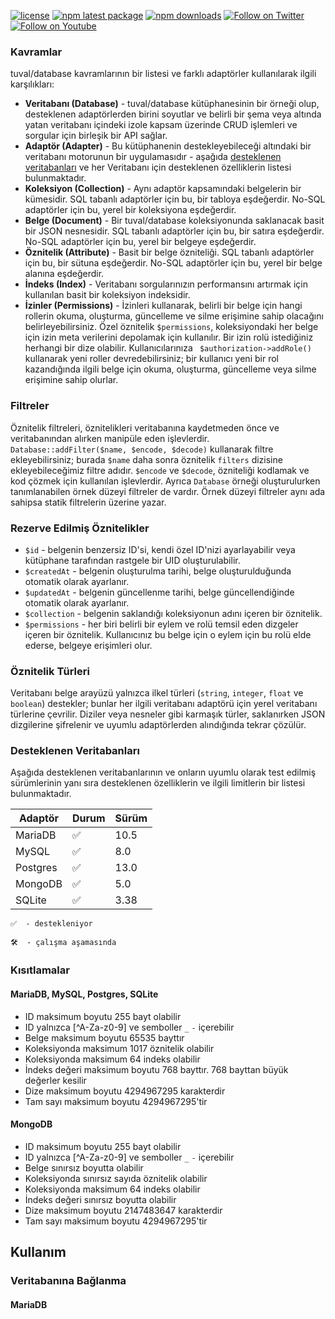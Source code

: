 
[![license](https://img.shields.io/badge/license-MIT-blue.svg)](https://github.com/tuvalframework/database/blob/main/LICENSE)
[![npm latest package](https://img.shields.io/npm/v/@tuval/database/latest.svg)](https://www.npmjs.com/package/@tuval/database)
[![npm downloads](https://img.shields.io/npm/dm/@tuval/database.svg)](https://www.npmjs.com/package/@tuval/database)
[![Follow on Twitter](https://img.shields.io/twitter/follow/tuvalframework.svg?label=follow+tuvalframework)](https://twitter.com/tuvalframework)
[![Follow on Youtube](https://img.shields.io/youtube/channel/views/UCIvOMAYBuLllvPIJp0o-opQ?style=social)](https://www.youtube.com/channel/UCIvOMAYBuLllvPIJp0o-opQ)

### Kavramlar

tuval/database kavramlarının bir listesi ve farklı adaptörler kullanılarak ilgili karşılıkları:

- **Veritabanı (Database)** - tuval/database kütüphanesinin bir örneği olup, desteklenen adaptörlerden birini soyutlar ve belirli bir şema veya altında yatan veritabanı içindeki izole kapsam üzerinde CRUD işlemleri ve sorgular için birleşik bir API sağlar.
- **Adaptör (Adapter)** - Bu kütüphanenin destekleyebileceği altındaki bir veritabanı motorunun bir uygulamasıdır - aşağıda [desteklenen veritabanları](#supported-databases) ve her Veritabanı için desteklenen özelliklerin listesi bulunmaktadır.
- **Koleksiyon (Collection)** - Aynı adaptör kapsamındaki belgelerin bir kümesidir. SQL tabanlı adaptörler için bu, bir tabloya eşdeğerdir. No-SQL adaptörler için bu, yerel bir koleksiyona eşdeğerdir.
- **Belge (Document)** - Bir tuval/database koleksiyonunda saklanacak basit bir JSON nesnesidir. SQL tabanlı adaptörler için bu, bir satıra eşdeğerdir. No-SQL adaptörler için bu, yerel bir belgeye eşdeğerdir.
- **Öznitelik (Attribute)** - Basit bir belge özniteliği. SQL tabanlı adaptörler için bu, bir sütuna eşdeğerdir. No-SQL adaptörler için bu, yerel bir belge alanına eşdeğerdir.
- **İndeks (Index)** - Veritabanı sorgularınızın performansını artırmak için kullanılan basit bir koleksiyon indeksidir.
- **İzinler (Permissions)** - İzinleri kullanarak, belirli bir belge için hangi rollerin okuma, oluşturma, güncelleme ve silme erişimine sahip olacağını belirleyebilirsiniz. Özel öznitelik `$permissions`, koleksiyondaki her belge için izin meta verilerini depolamak için kullanılır. Bir izin rolü istediğiniz herhangi bir dize olabilir. Kullanıcılarınıza ` $authorization->addRole()` kullanarak yeni roller devredebilirsiniz; bir kullanıcı yeni bir rol kazandığında ilgili belge için okuma, oluşturma, güncelleme veya silme erişimine sahip olurlar.

### Filtreler

Öznitelik filtreleri, öznitelikleri veritabanına kaydetmeden önce ve veritabanından alırken manipüle eden işlevlerdir. `Database::addFilter($name, $encode, $decode)` kullanarak filtre ekleyebilirsiniz; burada `$name` daha sonra öznitelik `filters` dizisine ekleyebileceğimiz filtre adıdır. `$encode` ve `$decode`, özniteliği kodlamak ve kod çözmek için kullanılan işlevlerdir. Ayrıca `Database` örneği oluşturulurken tanımlanabilen örnek düzeyi filtreler de vardır. Örnek düzeyi filtreler aynı ada sahipsa statik filtrelerin üzerine yazar.

### Rezerve Edilmiş Öznitelikler

- `$id` - belgenin benzersiz ID'si, kendi özel ID'nizi ayarlayabilir veya kütüphane tarafından rastgele bir UID oluşturulabilir.
- `$createdAt` - belgenin oluşturulma tarihi, belge oluşturulduğunda otomatik olarak ayarlanır.
- `$updatedAt` - belgenin güncellenme tarihi, belge güncellendiğinde otomatik olarak ayarlanır.
- `$collection` - belgenin saklandığı koleksiyonun adını içeren bir öznitelik.
- `$permissions` - her biri belirli bir eylem ve rolü temsil eden dizgeler içeren bir öznitelik. Kullanıcınız bu belge için o eylem için bu rolü elde ederse, belgeye erişimleri olur.

### Öznitelik Türleri

Veritabanı belge arayüzü yalnızca ilkel türleri (`string`, `integer`, `float` ve `boolean`) destekler; bunlar her ilgili veritabanı adaptörü için yerel veritabanı türlerine çevrilir. Diziler veya nesneler gibi karmaşık türler, saklanırken JSON dizgilerine şifrelenir ve uyumlu adaptörlerden alındığında tekrar çözülür.

### Desteklenen Veritabanları

Aşağıda desteklenen veritabanlarının ve onların uyumlu olarak test edilmiş sürümlerinin yanı sıra desteklenen özelliklerin ve ilgili limitlerin bir listesi bulunmaktadır.

| Adaptör | Durum | Sürüm |
|---------|---------|---|
| MariaDB | ✅ | 10.5 |
| MySQL | ✅ | 8.0 |
| Postgres | ✅ | 13.0 |
| MongoDB | ✅ | 5.0 |
| SQLite | ✅ | 3.38 |

` ✅  - destekleniyor `

` 🛠  - çalışma aşamasında `

### Kısıtlamalar 

#### MariaDB, MySQL, Postgres, SQLite
- ID maksimum boyutu 255 bayt olabilir
- ID yalnızca [^A-Za-z0-9] ve semboller `_` `-` içerebilir
- Belge maksimum boyutu 65535 bayttır
- Koleksiyonda maksimum 1017 öznitelik olabilir
- Koleksiyonda maksimum 64 indeks olabilir
- İndeks değeri maksimum boyutu 768 bayttır. 768 bayttan büyük değerler kesilir
- Dize maksimum boyutu 4294967295 karakterdir
- Tam sayı maksimum boyutu 4294967295'tir

#### MongoDB
- ID maksimum boyutu 255 bayt olabilir
- ID yalnızca [^A-Za-z0-9] ve semboller `_` `-` içerebilir
- Belge sınırsız boyutta olabilir
- Koleksiyonda sınırsız sayıda öznitelik olabilir 
- Koleksiyonda maksimum 64 indeks olabilir
- İndeks değeri sınırsız boyutta olabilir
- Dize maksimum boyutu 2147483647 karakterdir 
- Tam sayı maksimum boyutu 4294967295'tir 

## Kullanım

### Veritabanına Bağlanma 

#### MariaDB
